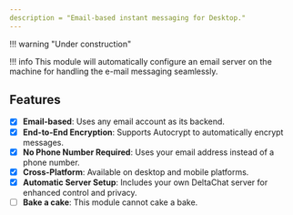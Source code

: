 ```yaml
---
description = "Email-based instant messaging for Desktop."
---
```


!!! warning "Under construction"

!!! info
    This module will automatically configure an email server on the machine for handling the e-mail messaging seamlessly.

## Features

- [x] **Email-based**: Uses any email account as its backend.
- [x] **End-to-End Encryption**: Supports Autocrypt to automatically encrypt messages.
- [x] **No Phone Number Required**: Uses your email address instead of a phone number.
- [x] **Cross-Platform**: Available on desktop and mobile platforms.
- [x] **Automatic Server Setup**: Includes your own DeltaChat server for enhanced control and privacy.
- [ ] **Bake a cake**: This module cannot cake a bake.
